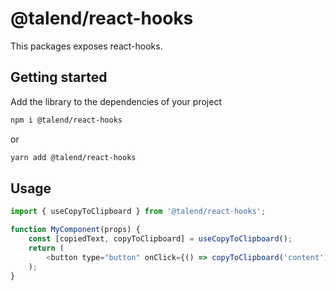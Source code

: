 # @talend/react-hooks

This packages exposes react-hooks.

## Getting started

Add the library to the dependencies of your project

```sh
npm i @talend/react-hooks
```

or

```sh
yarn add @talend/react-hooks
```

## Usage

```javascript
import { useCopyToClipboard } from '@talend/react-hooks';

function MyComponent(props) {
    const [copiedText, copyToClipboard] = useCopyToClipboard();
    return (
        <button type="button" onClick={() => copyToClipboard('content')}>Copy me<button>
    );
}
```
